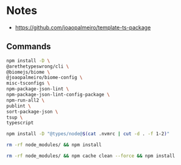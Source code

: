 # Notes

- https://github.com/joaopalmeiro/template-ts-package

## Commands

```bash
npm install -D \
@arethetypeswrong/cli \
@biomejs/biome \
@joaopalmeiro/biome-config \
misc-tsconfigs \
npm-package-json-lint \
npm-package-json-lint-config-package \
npm-run-all2 \
publint \
sort-package-json \
tsup \
typescript
```

```bash
npm install -D "@types/node@$(cat .nvmrc | cut -d . -f 1-2)"
```

```bash
rm -rf node_modules/ && npm install
```

```bash
rm -rf node_modules/ && npm cache clean --force && npm install
```
